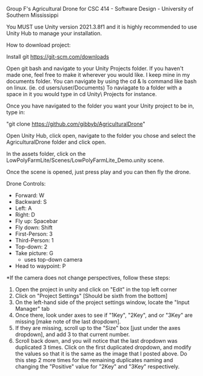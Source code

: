 Group F's Agricultural Drone for CSC 414 - Software Design - University of Southern Mississippi

You MUST use Unity version 2021.3.8f1 and it is highly recommended to use Unity Hub to manage your installation.

How to download project:

Install git
https://git-scm.com/downloads

Open git bash and navigate to your Unity Projects folder. If you haven't made one, feel free to make it wherever you would like. I keep mine in my documents folder.
You can navigate by using the cd & ls command like bash on linux. (ie. cd users/user/Documents) 
To naviagate to a folder with a space in it you would type in cd Unity\ Projects for instance.

Once you have navigated to the folder you want your Unity project to be in, type in:

"git clone https://github.com/gibbyb/AgriculturalDrone"

Open Unity Hub, click open, navigate to the folder you chose and select the AgriculturalDrone folder and click open. 


In the assets folder, click on the LowPolyFarmLite/Scenes/LowPolyFarmLite_Demo.unity scene. 

Once the scene is opened, just press play and you can then fly the drone.

Drone Controls:
-  Forward:          W	 
-  Backward:         S
-  Left:             A
-  Right:            D
-  Fly up:           Spacebar
-  Fly down:         Shift
-  First-Person:     3
-  Third-Person:     1
-  Top-down:         2
-  Take picture:     G
   - uses top-down camera  
-  Head to waypoint: P


*If the camera does not change perspectives, follow these steps:
1) Open the project in unity and click on "Edit" in the top left corner
2) Click on "Project Settings" [Should be sixth from the bottom]
3) On the left-hand side of the project settings window, locate the "Input Manager" tab
4) Once there, look under axes to see if "1Key", "2Key", and or "3Key" are missing [make note of the last dropdown].
5) If they are missing, scroll up to the "Size" box [just under the axes dropdown], and add 3 to that current number.
6) Scroll back down, and you will notice that the last dropdown was duplicated 3 times. 
   Click on the first duplicated dropdown, and modify the values so that it is the same as the
   image that I posted above. Do this step 2 more times for the remaining duplicates naming and
   changing the "Positive" value for "2Key" and "3Key" respectively.
